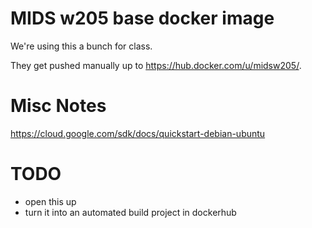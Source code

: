 
# MIDS w205 base docker image

We're using this a bunch for class.

They get pushed manually up to <https://hub.docker.com/u/midsw205/>.


# Misc Notes

https://cloud.google.com/sdk/docs/quickstart-debian-ubuntu


# TODO

- open this up
- turn it into an automated build project in dockerhub

